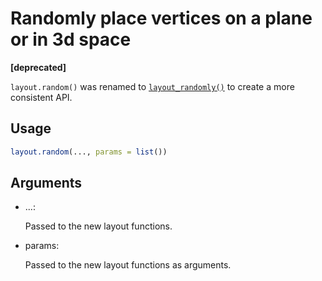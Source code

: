 # Randomly place vertices on a plane or in 3d space

**\[deprecated\]**

`layout.random()` was renamed to
[`layout_randomly()`](https://r.igraph.org/reference/layout_randomly.md)
to create a more consistent API.

## Usage

``` r
layout.random(..., params = list())
```

## Arguments

- ...:

  Passed to the new layout functions.

- params:

  Passed to the new layout functions as arguments.
